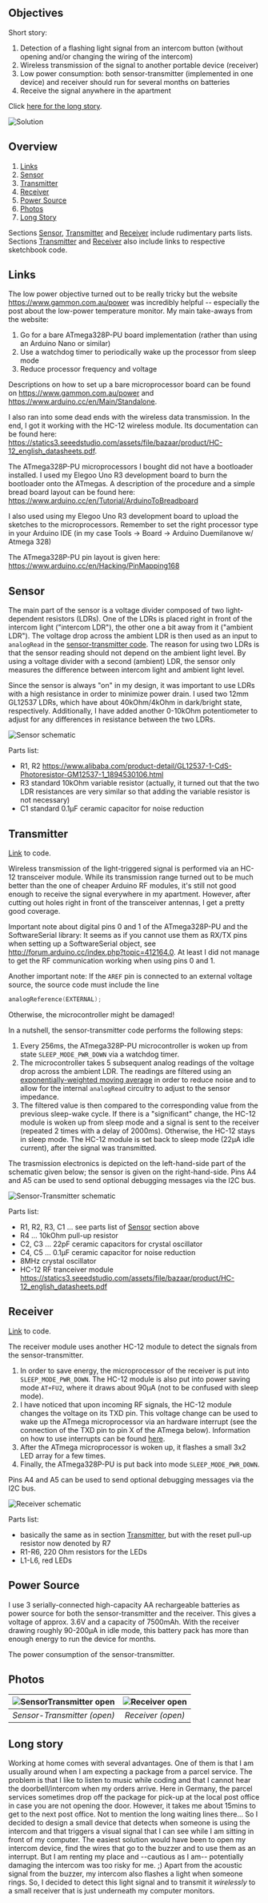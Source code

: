 ## Objectives

Short story:

1. Detection of a flashing light signal from an intercom button (without opening and/or changing the wiring of the intercom)
2. Wireless transmission of the signal to another portable device (receiver)
3. Low power consumption: both sensor-transmitter (implemented in one device) and receiver should run for several months on batteries
4. Receive the signal anywhere in the apartment

Click [here for the long story](#long-story).

![Solution](https://github.com/RobertRol/IntercomLightSensor/blob/master/pics/DesignSmall.png)

## Overview
1. [Links](#links)
2. [Sensor](#sensor)
3. [Transmitter](#transmitter)
4. [Receiver](#receiver)
5. [Power Source](#power-source)
5. [Photos](#photos)
5. [Long Story](#long-story)

Sections [Sensor](#sensor), [Transmitter](#transmitter) and [Receiver](#receiver) include rudimentary parts lists.
Sections [Transmitter](#transmitter) and [Receiver](#receiver) also include links to respective sketchbook code.

## Links
The low power objective turned out to be really tricky but the website https://www.gammon.com.au/power was incredibly helpful -- especially the post about the low-power temperature monitor.
My main take-aways from the website:
1. Go for a bare ATmega328P-PU board implementation (rather than using an Arduino Nano or similar)
2. Use a watchdog timer to periodically wake up the processor from sleep mode
3. Reduce processor frequency and voltage

Descriptions on how to set up a bare microprocessor board can be found on https://www.gammon.com.au/power and https://www.arduino.cc/en/Main/Standalone.

I also ran into some dead ends with the wireless data transmission. In the end, I got it working with the HC-12 wireless module. Its documentation can be found here: https://statics3.seeedstudio.com/assets/file/bazaar/product/HC-12_english_datasheets.pdf.

The ATmega328P-PU microprocessors I bought did not have a bootloader installed. I used my Elegoo Uno R3 development board to burn the bootloader onto the ATmegas. A description of the procedure and a simple bread board layout can be found here: https://www.arduino.cc/en/Tutorial/ArduinoToBreadboard

I also used using my Elegoo Uno R3 development board to upload the sketches to the microprocessors. Remember to set the right processor type in your Arduino IDE (in my case Tools -> Board -> Arduino Duemilanove w/ Atmega 328)

The ATmega328P-PU pin layout is given here: https://www.arduino.cc/en/Hacking/PinMapping168

## Sensor
The main part of the sensor is a voltage divider composed of two light-dependent resistors (LDRs). One of the LDRs is placed right in front of the intercom light ("intercom LDR"), the other one a bit away from it ("ambient LDR"). The voltage drop across the ambient LDR is then used as an input to `analogRead` in the [sensor-transmitter code](https://github.com/RobertRol/IntercomLightSensor/blob/master/SensorTransmitter.ino).
The reason for using two LDRs is that the sensor reading should not depend on the ambient light level. By using a voltage divider with a second (ambient) LDR, the sensor only measures the difference between intercom light and ambient light level.

Since the sensor is always "on" in my design, it was important to use LDRs with a high resistance in order to minimize power drain. I used two 12mm GL12537 LDRs, which have about 40kOhm/4kOhm in dark/bright state, respectively. Additionally, I have added another 0-10kOhm potentiometer to adjust for any differences in resistance between the two LDRs.

![Sensor schematic](https://github.com/RobertRol/IntercomLightSensor/blob/master/Sensor.svg)

Parts list:
* R1, R2 https://www.alibaba.com/product-detail/GL12537-1-CdS-Photoresistor-GM12537-1_1894530106.html
* R3 standard 10kOhm variable resistor (actually, it turned out that the two LDR resistances are very similar so that adding the variable resistor is not necessary)
* C1 standard 0.1µF ceramic capacitor for noise reduction

## Transmitter
[Link](https://github.com/RobertRol/IntercomLightSensor/blob/master/SensorTransmitter.ino) to code.

Wireless transmission of the light-triggered signal is performed via an HC-12 transceiver module. While its transmission range turned out to be much better than the one of cheaper Arduino RF modules, it's still not good enough to receive the signal everywhere in my apartment. However, after cutting out holes right in front of the transceiver antennas, I get a pretty good coverage.

Important note about digital pins 0 and 1 of the ATmega328P-PU and the SoftwareSerial library: It seems as if you cannot use them as RX/TX pins when setting up a SoftwareSerial object, see http://forum.arduino.cc/index.php?topic=412164.0. At least I did not manage to get the RF communication working when using pins 0 and 1.

Another important note: If the `AREF` pin is connected to an external voltage source, the source code must include the line
```C
analogReference(EXTERNAL);
```
Otherwise, the microcontroller might be damaged!

In a nutshell, the sensor-transmitter code performs the following steps:

1. Every 256ms, the ATmega328P-PU microcontroller is woken up from state `SLEEP_MODE_PWR_DOWN` via a watchdog timer.
2. The microcontroller takes 5 subsequent analog readings of the voltage drop across the ambient LDR. The readings are filtered using an [exponentially-weighted moving average](https://en.wikipedia.org/wiki/Moving_average#Exponential_moving_average) in order to reduce noise and to allow for the internal `analogRead` circuitry to adjust to the sensor impedance.
3. The filtered value is then compared to the corresponding value from the previous sleep-wake cycle. If there is a "significant" change, the HC-12 module is woken up from sleep mode and a signal is sent to the receiver (repeated 2 times with a delay of 2000ms). Otherwise, the HC-12 stays in sleep mode. The HC-12 module is set back to sleep mode (22µA idle current), after the signal was transmitted.

The trasmission electronics is depicted on the left-hand-side part of the schematic given below; the sensor is given on the right-hand-side.
Pins A4 and A5 can be used to send optional debugging messages via the I2C bus.

![Sensor-Transmitter schematic](https://github.com/RobertRol/IntercomLightSensor/blob/master/SensorTransmitter.svg)

Parts list:
* R1, R2, R3, C1 ... see parts list of [Sensor](#sensor) section above
* R4 ... 10kOhm pull-up resistor
* C2, C3 ... 22pF ceramic capacitors for crystal oscillator
* C4, C5 ... 0.1µF ceramic capacitor for noise reduction
* 8MHz crystal oscillator
* HC-12 RF tranceiver module https://statics3.seeedstudio.com/assets/file/bazaar/product/HC-12_english_datasheets.pdf

## Receiver
[Link](https://github.com/RobertRol/IntercomLightSensor/blob/master/Receiver.ino) to code.

The receiver module uses another HC-12 module to detect the signals from the sensor-transmitter.

1. In order to save energy, the microprocessor of the receiver is put into `SLEEP_MODE_PWR_DOWN`. The HC-12 module is also put into power saving mode `AT+FU2`, where it draws about 90µA (not to be confused with sleep mode).
2. I have noticed that upon incoming RF signals, the HC-12 module changes the voltage on its TXD pin. This voltage change can be used to wake up the ATmega microprocessor via an hardware interrupt (see the connection of the TXD pin to pin X of the ATmega below). Information on how to use interrupts can be found [here]( https://www.arduino.cc/reference/en/language/functions/external-interrupts/attachinterrupt/).
3. After the ATmega microprocessor is woken up, it flashes a small 3x2 LED array for a few times.
4. Finally, the ATmega328P-PU is put back into mode `SLEEP_MODE_PWR_DOWN`.

Pins A4 and A5 can be used to send optional debugging messages via the I2C bus.

![Receiver schematic](https://github.com/RobertRol/IntercomLightSensor/blob/master/Receiver.svg)

Parts list:
* basically the same as in section [Transmitter](#transmitter), but with the reset pull-up resistor now denoted by R7
* R1-R6, 220 Ohm resistors for the LEDs
* L1-L6, red LEDs

## Power Source
I use 3 serially-connected high-capacity AA rechargeable batteries as power source for both the sensor-transmitter and the receiver. This gives a voltage of approx. 3.6V and a capacity of 7500mAh. With the receiver drawing roughly 90-200µA in idle mode, this battery pack has more than enough energy to run the device for months.

The power consumption of the sensor-transmitter.

## Photos
| ![SensorTransmitter open](https://github.com/RobertRol/IntercomLightSensor/blob/master/pics/sensorTransmitter400px.png) | ![Receiver open](https://github.com/RobertRol/IntercomLightSensor/blob/master/pics/receiver400px.png) |
|:--:| :--:| 
| *Sensor-Transmitter (open)* | *Receiver (open)* |


## Long story
Working at home comes with several advantages. One of them is that I am usually around when I am expecting a package from a parcel service. The problem is that I like to listen to music while coding and that I cannot hear the doorbell/intercom when my orders arrive. Here in Germany, the parcel services sometimes drop off the package for pick-up at the local post office in case you are not opening the door. However, it takes me about 15mins to get to the next post office. Not to mention the long waiting lines there...
So I decided to design a small device that detects when someone is using the intercom and that triggers a visual signal that I can see while I am sitting in front of my computer.
The easiest solution would have been to open my intercom device, find the wires that go to the buzzer and to use them as an interrupt. But I am renting my place and --cautious as I am-- potentially damaging the intercom was too risky for me. ;) Apart from the acoustic signal from the buzzer, my intercom also flashes a light when someone rings. So, I decided to detect this light signal and to transmit it _wirelessly_ to a small receiver that is just underneath my computer monitors.

